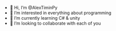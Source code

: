 - 👋 Hi, I’m @AlexTiminPy
- 👀 I’m interested in everything about programming
- 🌱 I’m currently learning C# & unity
- 💞️ I’m looking to collaborate with each of you
